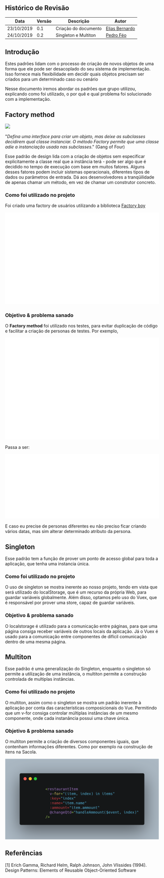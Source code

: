 ## Histórico de Revisão

|Data|Versão|Descrição|Autor|
|-|-|-|-|
|23/10/2019|0.1|Criação do documento|[Elias Bernardo](https://github.com/ebmm01)|
|24/10/2019|0.2|Singleton e Multiton|[Pedro Féo](https://github.com/phe0)|


## Introdução

Estes padrões lidam com o processo de criação de novos objetos de uma forma que ele pode ser desacoplado do seu sistema de implementação. Isso fornece mais flexibilidade em decidir quais objetos precisam ser criados para um determinado  caso ou cenário

Nesse documento iremos abordar os padrões que grupo utilizou, explicando como foi utilizado, o por quê e qual problema foi solucionado com a implementação.

## Factory method

![](https://upload.wikimedia.org/wikipedia/commons/4/43/W3sDesign_Factory_Method_Design_Pattern_UML.jpg)

"_Defina uma interface para criar um objeto, mas deixe as subclasses decidirem qual classe instanciar. O método Factory permite que uma classe adie a instanciação usada nas subclasses_." (Gang of Four)

Esse padrão de design lida com a criação de objetos sem especificar explicitamente a classe real que a instância terá - pode ser algo que é decidido no tempo de execução com base em muitos fatores. Alguns desses fatores podem incluir sistemas operacionais, diferentes tipos de dados ou parâmetros de entrada. Dá aos desenvolvedores a tranqüilidade de apenas chamar um método, em vez de chamar um construtor concreto.

### Como foi utilizado no projeto

Foi criado uma factory de usuários utilizando a biblioteca [Factory boy](https://factoryboy.readthedocs.io/en/latest/)

![](../../images/patterns/factory.svg)

### Objetivo & problema sanado

O __Factory method__ foi utilizado nos testes, para evitar duplicação de código e facilitar a criação de personas de testes. Por exemplo,

![](../../images/patterns/factory2.svg)

Passa a ser:

![](../../images/patterns/factory3.svg)

E caso eu precise de personas diferentes eu não preciso ficar criando vários datas, mas sim alterar determinado atributo da persona.

## Singleton

Esse padrão tem a função de prover um ponto de acesso global para toda a aplicação, que tenha uma instancia única.

### Como foi utilizado no projeto

O uso de singleton se mostra inerente ao nosso projeto, tendo em vista que será utilizado do localStorage, que é um recurso da própria Web, para guardar variáveis globalmente. Além disso, optamos pelo uso do Vuex, que é responsável por prover uma store, capaz de guardar variáveis.

### Objetivo & problema sanado

O localstorage é utilizado para a comunicação entre páginas, para que uma página consiga receber variáveis de outros locais da aplicação.
Já o Vuex é usado para a comunicação entre componentes de difícil comunicação dentro de uma mesma página.

## Multiton

Esse padrão é uma generalização do Singleton, enquanto o singleton só permite a utilização de uma instância, o multiton permite a construção controlada de multiplas instâncias. 

### Como foi utilizado no projeto

O multiton, assim como o singleton se mostra um padrão inerente à aplicação por conta das características composicionais do Vue. Permitindo que um v-for consiga controlar múltiplas instâncias de um mesmo componente, onde cada instanância possui uma chave única.

### Objetivo & problema sanado

O multiton permite a criação de diversos componentes iguais, que contenham informações diferentes. Como por exemplo na construção de itens na Sacola.

![](../../images/patterns/v-for.png)

## Referências

[1] Erich Gamma, Richard Helm, Ralph Johnson, John Vlissides (1994). Design Patterns: Elements of Reusable Object-Oriented Software